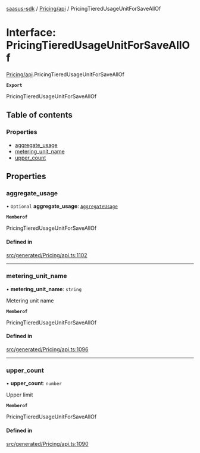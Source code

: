 [saasus-sdk](../README.md) / [Pricing/api](../modules/Pricing_api.md) / PricingTieredUsageUnitForSaveAllOf

# Interface: PricingTieredUsageUnitForSaveAllOf

[Pricing/api](../modules/Pricing_api.md).PricingTieredUsageUnitForSaveAllOf

**`Export`**

PricingTieredUsageUnitForSaveAllOf

## Table of contents

### Properties

- [aggregate\_usage](Pricing_api.PricingTieredUsageUnitForSaveAllOf.md#aggregate_usage)
- [metering\_unit\_name](Pricing_api.PricingTieredUsageUnitForSaveAllOf.md#metering_unit_name)
- [upper\_count](Pricing_api.PricingTieredUsageUnitForSaveAllOf.md#upper_count)

## Properties

### aggregate\_usage

• `Optional` **aggregate\_usage**: [`AggregateUsage`](../enums/Pricing_api.AggregateUsage.md)

**`Memberof`**

PricingTieredUsageUnitForSaveAllOf

#### Defined in

[src/generated/Pricing/api.ts:1102](https://github.com/saasus-platform/saasus-sdk-javascript/blob/09ef427/src/generated/Pricing/api.ts#L1102)

___

### metering\_unit\_name

• **metering\_unit\_name**: `string`

Metering unit name

**`Memberof`**

PricingTieredUsageUnitForSaveAllOf

#### Defined in

[src/generated/Pricing/api.ts:1096](https://github.com/saasus-platform/saasus-sdk-javascript/blob/09ef427/src/generated/Pricing/api.ts#L1096)

___

### upper\_count

• **upper\_count**: `number`

Upper limit

**`Memberof`**

PricingTieredUsageUnitForSaveAllOf

#### Defined in

[src/generated/Pricing/api.ts:1090](https://github.com/saasus-platform/saasus-sdk-javascript/blob/09ef427/src/generated/Pricing/api.ts#L1090)
